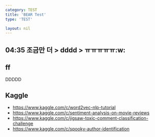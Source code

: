 ```yaml
---
category: TEST
title: 'BEAR Test'
type: 'TEST'

layout: nil
---
```


## 04:35 조금만 더 > dddd > ㅠㅠㅠㅠㅠ:w:

## ff

DDDDD

## Kaggle
* https://www.kaggle.com/c/word2vec-nlp-tutorial
* https://www.kaggle.com/c/sentiment-analysis-on-movie-reviews
* https://www.kaggle.com/c/jigsaw-toxic-comment-classification-challenge
* https://www.kaggle.com/c/spooky-author-identification
